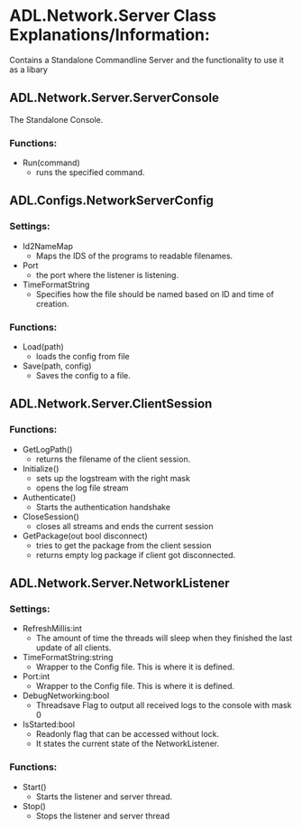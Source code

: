 # ADL.Network.Server Class Explanations/Information:  
Contains a Standalone Commandline Server and the functionality to use it as a libary

## ADL.Network.Server.ServerConsole
The Standalone Console.

### Functions:
* Run(command)
	- runs the specified command.

## ADL.Configs.NetworkServerConfig

### Settings:
* Id2NameMap
	- Maps the IDS of the programs to readable filenames.
* Port
	- the port where the listener is listening.
* TimeFormatString
	- Specifies how the file should be named based on ID and time of creation.

### Functions:
* Load(path)
	- loads the config from file
* Save(path, config)
	- Saves the config to a file.

## ADL.Network.Server.ClientSession

### Functions:
* GetLogPath()
	- returns the filename of the client session.
* Initialize()
	- sets up the logstream with the right mask
	- opens the log file stream
* Authenticate()
	- Starts the authentication handshake
* CloseSession()
	- closes all streams and ends the current session
* GetPackage(out bool disconnect)
	- tries to get the package from the client session
	- returns empty log package if client got disconnected.

## ADL.Network.Server.NetworkListener

### Settings:
* RefreshMillis:int
	- The amount of time the threads will sleep when they finished the last update of all clients.
* TimeFormatString:string
	- Wrapper to the Config file. This is where it is defined.
* Port:int
	- Wrapper to the Config file. This is where it is defined.
* DebugNetworking:bool
	- Threadsave Flag to output all received logs to the console with mask 0
* IsStarted:bool
	- Readonly flag that can be accessed without lock.
	- It states the current state of the NetworkListener.

### Functions:
* Start()
	- Starts the listener and server thread.
* Stop()
	- Stops the listener and server thread
